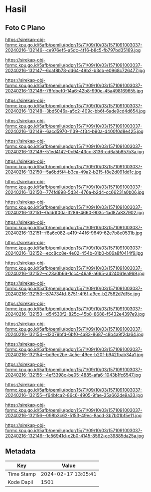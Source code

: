 # Hasil

## Foto C Plano

https://sirekap-obj-formc.kpu.go.id/5afb/pemilu/pdpr/15/71/09/10/03/1571091003037-20240216-132146--ce976ef5-a5dc-4f16-b8c5-fb797bd35169.jpg

https://sirekap-obj-formc.kpu.go.id/5afb/pemilu/pdpr/15/71/09/10/03/1571091003037-20240216-132147--6caf8b78-dd64-49b2-b3cb-e0968c726477.jpg

https://sirekap-obj-formc.kpu.go.id/5afb/pemilu/pdpr/15/71/09/10/03/1571091003037-20240216-132148--78fdbef0-14a6-42b8-990e-45a498169655.jpg

https://sirekap-obj-formc.kpu.go.id/5afb/pemilu/pdpr/15/71/09/10/03/1571091003037-20240216-132148--3bd5046a-a5c2-409c-bb6f-6ade9cd4d654.jpg

https://sirekap-obj-formc.kpu.go.id/5afb/pemilu/pdpr/15/71/09/10/03/1571091003037-20240216-132149--6acd5970-1139-4f34-b90a-d400f0d8e425.jpg

https://sirekap-obj-formc.kpu.go.id/5afb/pemilu/pdpr/15/71/09/10/03/1571091003037-20240216-132149--51ed4142-0c94-43cc-8136-cd6a5b857b3a.jpg

https://sirekap-obj-formc.kpu.go.id/5afb/pemilu/pdpr/15/71/09/10/03/1571091003037-20240216-132150--5a6bd5f4-b3ca-49a2-b215-f8e2d091dd1c.jpg

https://sirekap-obj-formc.kpu.go.id/5afb/pemilu/pdpr/15/71/09/10/03/1571091003037-20240216-132150--774fd898-5d34-476a-b2d4-cc66231a0b06.jpg

https://sirekap-obj-formc.kpu.go.id/5afb/pemilu/pdpr/15/71/09/10/03/1571091003037-20240216-132151--0dddf00a-3286-4660-903c-1ad87a837902.jpg

https://sirekap-obj-formc.kpu.go.id/5afb/pemilu/pdpr/15/71/09/10/03/1571091003037-20240216-132151--f8a6c082-a419-44f6-9649-62e7b8e0531b.jpg

https://sirekap-obj-formc.kpu.go.id/5afb/pemilu/pdpr/15/71/09/10/03/1571091003037-20240216-132152--ecc8cc8e-4e02-454b-81b0-b06a8f0414f9.jpg

https://sirekap-obj-formc.kpu.go.id/5afb/pemilu/pdpr/15/71/09/10/03/1571091003037-20240216-132152--c23a0b66-1cc4-46a8-a665-a424061ea969.jpg

https://sirekap-obj-formc.kpu.go.id/5afb/pemilu/pdpr/15/71/09/10/03/1571091003037-20240216-132153--874734fd-8751-4f6f-a9ec-b27582d7df5c.jpg

https://sirekap-obj-formc.kpu.go.id/5afb/pemilu/pdpr/15/71/09/10/03/1571091003037-20240216-132153--d54530f2-825c-45b8-8688-f5432e4397e9.jpg

https://sirekap-obj-formc.kpu.go.id/5afb/pemilu/pdpr/15/71/09/10/03/1571091003037-20240216-132154--d2079bfd-6bf0-4a83-8687-c8b4a9f2da64.jpg

https://sirekap-obj-formc.kpu.go.id/5afb/pemilu/pdpr/15/71/09/10/03/1571091003037-20240216-132154--bd9ec2be-4c5e-49ee-b20f-b942fbab34a1.jpg

https://sirekap-obj-formc.kpu.go.id/5afb/pemilu/pdpr/15/71/09/10/03/1571091003037-20240216-132155--4ef3398c-be05-4885-afa6-1043b1fc6547.jpg

https://sirekap-obj-formc.kpu.go.id/5afb/pemilu/pdpr/15/71/09/10/03/1571091003037-20240216-132155--f64bfca2-86c6-4905-9fae-35a662de9a33.jpg

https://sirekap-obj-formc.kpu.go.id/5afb/pemilu/pdpr/15/71/09/10/03/1571091003037-20240216-132156--098b3c62-5153-49ec-8acd-3b7b01bf5e11.jpg

https://sirekap-obj-formc.kpu.go.id/5afb/pemilu/pdpr/15/71/09/10/03/1571091003037-20240216-132146--1c56941d-c2b0-4145-8562-cc39885da25a.jpg


## Metadata

| Key        | Value               |
| ---------- | ------------------- |
| Time Stamp | 2024-02-17 13:05:41 |
| Kode Dapil | 1501                |



